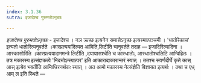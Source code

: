 ```yaml
---
index: 3.1.36
sutra: इजादेश्च गुरुमतोऽनृच्छः

---
```

_इजादेश्च गुरुमतोऽनृच्छः_ - इजादेश्च । नञ ऋच्छ इत्यनेन समासेऽनृच्छ इत्यस्मात्पञ्चमी । 'धातोरेकाच' इत्यतो धातोरित्यनुवर्तते ।कास्प्रत्यया॑दित्यत आमिति,लिटीति चानुवर्तते तदाह —  इजादिरित्यादिना । आस्कासोरिति ।कास्प्रत्ययादाममन्त्रे लिटी॑ति ,दयायासश्चे॑ति च कास्धातोः, आस्धातोश्चलिटि आम्विहितः । तत्र मकारस्य इत्संज्ञकत्वे 'मिदचोऽन्त्यात्पर' इति आकारादाकारान्तरं स्यात् । ततश्च सवर्णदीर्घे कृते कास् आस् इत्येव भवतीति आम्विधिरनर्थकः स्यात् । अत आमो मकारस्य नेत्संज्ञेति विज्ञायत इत्यर्थः । तथा च एध् आम् ल इति स्थिते — 